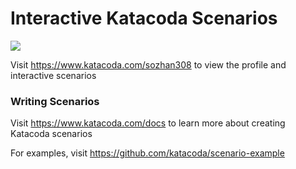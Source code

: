 # Interactive Katacoda Scenarios

[![](http://shields.katacoda.com/katacoda/sozhan308/count.svg)](https://www.katacoda.com/sozhan308 "Get your profile on Katacoda.com")

Visit https://www.katacoda.com/sozhan308 to view the profile and interactive scenarios

### Writing Scenarios
Visit https://www.katacoda.com/docs to learn more about creating Katacoda scenarios

For examples, visit https://github.com/katacoda/scenario-example

